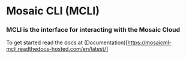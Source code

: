 #  Mosaic CLI (MCLI)

### MCLI is the interface for interacting with the Mosaic Cloud

To get started read the docs at (Documentation)[https://mosaicml-mcli.readthedocs-hosted.com/en/latest/]
